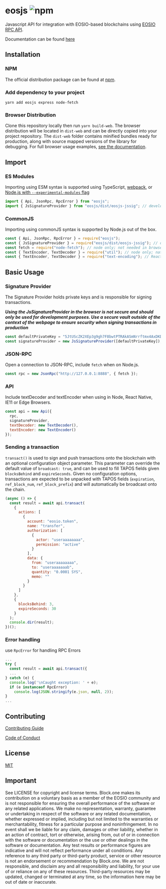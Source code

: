 # eosjs ![npm](https://img.shields.io/npm/dw/eosjs.svg)

Javascript API for integration with EOSIO-based blockchains using [EOSIO RPC API](https://developers.eos.io/eosio-nodeos/reference).

Documentation can be found [here](https://eosio.github.io/eosjs)

## Installation

### NPM

The official distribution package can be found at [npm](https://www.npmjs.com/package/eosjs).

### Add dependency to your project

`yarn add eosjs express node-fetch`

### Browser Distribution

Clone this repository locally then run `yarn build-web`. The browser distribution will be located in `dist-web` and can be directly copied into your project repository. The `dist-web` folder contains minified bundles ready for production, along with source mapped versions of the library for debugging. For full browser usage examples, [see the documentation](https://eosio.github.io/eosjs/guides/1.-Browsers.html).

## Import

### ES Modules

Importing using ESM syntax is supported using TypeScript, [webpack](https://webpack.js.org/api/module-methods), or [Node.js with `--experimental-modules` flag](https://nodejs.org/api/esm.html)

```js
import { Api, JsonRpc, RpcError } from "eosjs";
import { JsSignatureProvider } from "eosjs/dist/eosjs-jssig"; // development only
```

### CommonJS

Importing using commonJS syntax is supported by Node.js out of the box.

```js
const { Api, JsonRpc, RpcError } = require("eosjs");
const { JsSignatureProvider } = require("eosjs/dist/eosjs-jssig"); // development only
const fetch = require("node-fetch"); // node only; not needed in browsers
const { TextEncoder, TextDecoder } = require("util"); // node only; native TextEncoder/Decoder
const { TextEncoder, TextDecoder } = require("text-encoding"); // React Native, IE11, and Edge Browsers only
```

## Basic Usage

### Signature Provider

The Signature Provider holds private keys and is responsible for signing transactions.

**_Using the JsSignatureProvider in the browser is not secure and should only be used for development purposes. Use a secure vault outside of the context of the webpage to ensure security when signing transactions in production_**

```js
const defaultPrivateKey = "5JtUScZK2XEp3g9gh7F8bwtPTRAkASmNrrftmx4AxDKD5K4zDnr"; // bob
const signatureProvider = new JsSignatureProvider([defaultPrivateKey]);
```

### JSON-RPC

Open a connection to JSON-RPC, include `fetch` when on Node.js.

```js
const rpc = new JsonRpc("http://127.0.0.1:8888", { fetch });
```

### API

Include textDecoder and textEncoder when using in Node, React Native, IE11 or Edge Browsers.

```js
const api = new Api({
  rpc,
  signatureProvider,
  textDecoder: new TextDecoder(),
  textEncoder: new TextEncoder()
});
```

### Sending a transaction

`transact()` is used to sign and push transactions onto the blockchain with an optional configuration object parameter. This parameter can override the default value of `broadcast: true`, and can be used to fill TAPOS fields given `blocksBehind` and `expireSeconds`. Given no configuration options, transactions are expected to be unpacked with TAPOS fields (`expiration`, `ref_block_num`, `ref_block_prefix`) and will automatically be broadcast onto the chain.

```js
(async () => {
  const result = await api.transact(
    {
      actions: [
        {
          account: "eosio.token",
          name: "transfer",
          authorization: [
            {
              actor: "useraaaaaaaa",
              permission: "active"
            }
          ],
          data: {
            from: "useraaaaaaaa",
            to: "useraaaaaaab",
            quantity: "0.0001 SYS",
            memo: ""
          }
        }
      ]
    },
    {
      blocksBehind: 3,
      expireSeconds: 30
    }
  );
  console.dir(result);
})();
```

### Error handling

use `RpcError` for handling RPC Errors

```js
...
try {
  const result = await api.transact({
  ...
} catch (e) {
  console.log('\nCaught exception: ' + e);
  if (e instanceof RpcError)
    console.log(JSON.stringify(e.json, null, 2));
}
...
```

## Contributing

[Contributing Guide](./CONTRIBUTING.md)

[Code of Conduct](./CONTRIBUTING.md#conduct)

## License

[MIT](./LICENSE)

## Important

See LICENSE for copyright and license terms. Block.one makes its contribution on a voluntary basis as a member of the EOSIO community and is not responsible for ensuring the overall performance of the software or any related applications. We make no representation, warranty, guarantee or undertaking in respect of the software or any related documentation, whether expressed or implied, including but not limited to the warranties or merchantability, fitness for a particular purpose and noninfringement. In no event shall we be liable for any claim, damages or other liability, whether in an action of contract, tort or otherwise, arising from, out of or in connection with the software or documentation or the use or other dealings in the software or documentation. Any test results or performance figures are indicative and will not reflect performance under all conditions. Any reference to any third party or third-party product, service or other resource is not an endorsement or recommendation by Block.one. We are not responsible, and disclaim any and all responsibility and liability, for your use of or reliance on any of these resources. Third-party resources may be updated, changed or terminated at any time, so the information here may be out of date or inaccurate.
